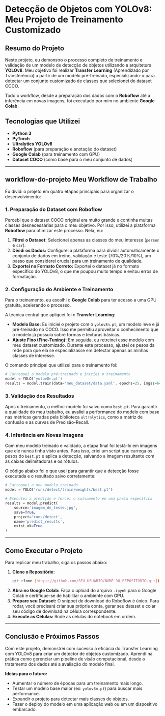 # Detecção de Objetos com YOLOv8: Meu Projeto de Treinamento Customizado

## Resumo do Projeto
Neste projeto, eu demonstro o processo completo de treinamento e validação de um modelo de detecção de objetos utilizando a arquitetura **YOLOv8**. Meu objetivo foi realizar **Transfer Learning** (Aprendizado por Transferência) a partir de um modelo pré-treinado, especializando-o para detectar um conjunto customizado de classes que selecionei do dataset COCO.

Todo o workflow, desde a preparação dos dados com o **Roboflow** até a inferência em novas imagens, foi executado por mim no ambiente **Google Colab**.

## Tecnologias que Utilizei
- **Python 3**
- **PyTorch**
- **Ultralytics YOLOv8**
- **Roboflow** (para preparação e anotação do dataset)
- **Google Colab** (para treinamento com GPU)
- **Dataset COCO** (como base para o meu conjunto de dados)

---

##  workflow-do-projeto Meu Workflow de Trabalho

Eu dividi o projeto em quatro etapas principais para organizar o desenvolvimento:

### 1. Preparação do Dataset com Roboflow
Percebi que o dataset COCO original era muito grande e continha muitas classes desnecessárias para o meu objetivo. Por isso, utilizei a plataforma **Roboflow** para otimizar este processo. Nela, eu:
1.  **Filtrei o Dataset:** Selecionei apenas as classes do meu interesse (`person` e `car`).
2.  **Dividi os Dados:** Configurei a plataforma para dividir automaticamente o conjunto de dados em treino, validação e teste (70%/20%/10%), um passo que considerei crucial para um treinamento de qualidade.
3.  **Exportei no Formato Correto:** Exportei o dataset já no formato específico do YOLOv8, o que me poupou muito tempo e evitou erros de formatação.

### 2. Configuração do Ambiente e Treinamento
Para o treinamento, eu escolhi o **Google Colab** para ter acesso a uma GPU gratuita, acelerando o processo.

A técnica central que apliquei foi o **Transfer Learning**:
-   **Modelo Base:** Eu iniciei o projeto com o `yolov8n.pt`, um modelo leve e já pré-treinado no COCO. Isso me permitiu aproveitar o conhecimento que o modelo já possuía sobre formas e texturas básicas.
-   **Ajuste Fino (Fine-Tuning):** Em seguida, eu retreinei esse modelo com meu dataset customizado. Durante este processo, ajustei os pesos da rede para que ela se especializasse em detectar apenas as minhas classes de interesse.

O comando principal que utilizei para o treinamento foi:
```python
# Carreguei o modelo pré-treinado e iniciei o treinamento
model = YOLO('yolov8n.pt')
results = model.train(data='meu_dataset/data.yaml', epochs=25, imgsz=640)
```

### 3. Validação dos Resultados
Após o treinamento, o melhor modelo foi salvo como `best.pt`. Para garantir a qualidade do meu trabalho, eu avaliei a performance do modelo com base nas métricas geradas pela biblioteca `ultralytics`, como a matriz de confusão e as curvas de Precisão-Recall.

### 4. Inferência em Novas Imagens
Com meu modelo treinado e validado, a etapa final foi testá-lo em imagens que ele nunca tinha visto antes. Para isso, criei um script que carrega os pesos do `best.pt` e aplica a detecção, salvando a imagem resultante com as caixas delimitadoras e os rótulos.

O código abaixo foi o que usei para garantir que a detecção fosse executada e o resultado salvo corretamente:
```python
# Carreguei o meu modelo treinado
model = YOLO('runs/detect/train/weights/best.pt')

# Executei a predição e forcei o salvamento em uma pasta específica
results = model.predict(
    source='imagem_de_teste.jpg',
    save=True,
    project='runs/detect',
    name='predict_results',
    exist_ok=True
)
```

---

##  Como Executar o Projeto

Para replicar meu trabalho, siga os passos abaixo:

1.  **Clone o Repositório:**
    ```bash
    git clone [https://github.com/SEU_USUARIO/NOME_DO_REPOSITORIO.git](https://github.com/SEU_USUARIO/NOME_DO_REPOSITORIO.git)
    ```
2.  **Abra no Google Colab:** Faça o upload do arquivo `.ipynb` para o Google Colab e certifique-se de habilitar o ambiente com GPU.
3.  **Prepare seu Dataset:** O snippet de download do Roboflow é único. Para rodar, você precisará criar sua própria conta, gerar seu dataset e colar seu código de download na célula correspondente.
4.  **Execute as Células:** Rode as células do notebook em ordem.

---

##  Conclusão e Próximos Passos

Com este projeto, demonstrei com sucesso a eficácia do Transfer Learning com YOLOv8 para criar um detector de objetos customizado. Aprendi na prática como gerenciar um pipeline de visão computacional, desde o tratamento dos dados até a avaliação do modelo final.

**Ideias para o futuro:**
-   Aumentar o número de épocas para um treinamento mais longo.
-   Testar um modelo base maior (ex: `yolov8m.pt`) para buscar mais performance.
-   Expandir o projeto para detectar mais classes de objetos.
-   Fazer o deploy do modelo em uma aplicação web ou em um dispositivo embarcado.

